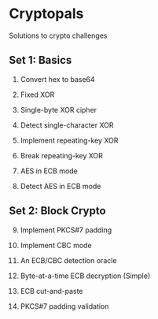 # Cryptopals

Solutions to crypto challenges



## Set 1: Basics

1. Convert hex to base64

2. Fixed XOR

3. Single-byte XOR cipher

4. Detect single-character XOR

5. Implement repeating-key XOR

6. Break repeating-key XOR

7. AES in ECB mode

8. Detect AES in ECB mode   ​



## Set 2: Block Crypto

9. Implement PKCS#7 padding

10. Implement CBC mode

11. An ECB/CBC detection oracle

12. Byte-at-a-time ECB decryption (Simple)

13. ECB cut-and-paste

15. PKCS#7 padding validation

